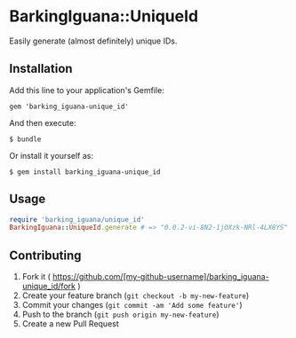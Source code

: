 # BarkingIguana::UniqueId

Easily generate (almost definitely) unique IDs.

## Installation

Add this line to your application's Gemfile:

    gem 'barking_iguana-unique_id'

And then execute:

    $ bundle

Or install it yourself as:

    $ gem install barking_iguana-unique_id

## Usage

```ruby
require 'barking_iguana/unique_id'
BarkingIguana::UniqueId.generate # => "0.0.2-vi-8N2-1jOXzk-NRl-4LX8YS"
```

## Contributing

1. Fork it ( https://github.com/[my-github-username]/barking_iguana-unique_id/fork )
2. Create your feature branch (`git checkout -b my-new-feature`)
3. Commit your changes (`git commit -am 'Add some feature'`)
4. Push to the branch (`git push origin my-new-feature`)
5. Create a new Pull Request
